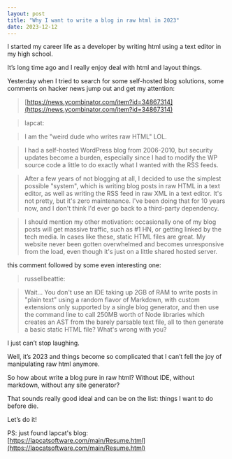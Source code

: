 ```yaml
---
layout: post
title: "Why I want to write a blog in raw html in 2023"
date: 2023-12-12
---
```


I started my career life as a developer by writing html using a text editor in my high school.

It’s long time ago and I really enjoy deal with html and layout things.

Yesterday when I tried to search for some self-hosted blog solutions, some comments on hacker news jump out and get my attention:

> [https://news.ycombinator.com/item?id=34867314](https://news.ycombinator.com/item?id=34867314)

> lapcat:

> I am the "weird dude who writes raw HTML" LOL.

> I had a self-hosted WordPress blog from 2006-2010, but security updates become a burden, especially since I had to modify the WP source code a little to do exactly what I wanted with the RSS feeds.

> After a few years of not blogging at all, I decided to use the simplest possible "system", which is writing blog posts in raw HTML in a text editor, as well as writing the RSS feed in raw XML in a text editor. It's not pretty, but it's zero maintenance. I've been doing that for 10 years now, and I don't think I'd ever go back to a third-party dependency.

> I should mention my other motivation: occasionally one of my blog posts will get massive traffic, such as #1 HN, or getting linked by the tech media. In cases like these, static HTML files are great. My website never been gotten overwhelmed and becomes unresponsive from the load, even though it's just on a little shared hosted server.

this comment followed by some even interesting one:

> russellbeattie:

> Wait... You don't use an IDE taking up 2GB of RAM to write posts in "plain text" using a random flavor of Markdown, with custom extensions only supported by a single blog generator, and then use the command line to call 250MB worth of Node libraries which creates an AST from the barely parsable text file, all to then generate a basic static HTML file? What's wrong with you? 

I just can’t stop laughing.

Well, it’s 2023 and things become so complicated that I can’t fell the joy of manipulating raw html anymore.

So how about write a blog pure in raw html? Without IDE, without markdown, without any site generator?

That sounds really good ideal and can be on the list: things I want to do before die.

Let’s do it!

PS: just found lapcat's blog: [https://lapcatsoftware.com/main/Resume.html](https://lapcatsoftware.com/main/Resume.html)

